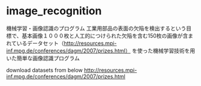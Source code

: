 # image_recognition
機械学習・画像認識のプログラム
工業用部品の表面の欠陥を検出するという目標で、基本画像１０００枚と人工的につけられた欠陥を含む150枚の画像が含まれているデータセット（http://resources.mpi-inf.mpg.de/conferences/dagm/2007/prizes.html）
を使った機械学習技術を用いた簡単な画像認識プログラム

download datasets from below
http://resources.mpi-inf.mpg.de/conferences/dagm/2007/prizes.html
